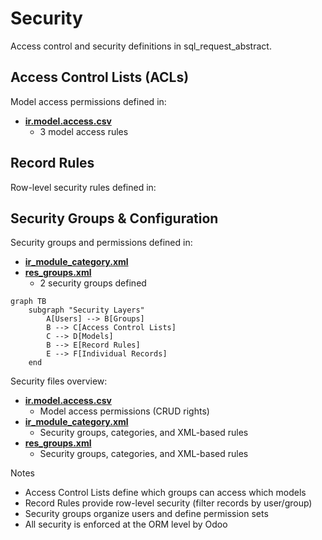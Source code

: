 # Security

Access control and security definitions in sql_request_abstract.

## Access Control Lists (ACLs)

Model access permissions defined in:
- **[ir.model.access.csv](../sql_request_abstract/security/ir.model.access.csv)**
  - 3 model access rules

## Record Rules

Row-level security rules defined in:

## Security Groups & Configuration

Security groups and permissions defined in:
- **[ir_module_category.xml](../sql_request_abstract/security/ir_module_category.xml)**
- **[res_groups.xml](../sql_request_abstract/security/res_groups.xml)**
  - 2 security groups defined

```mermaid
graph TB
    subgraph "Security Layers"
        A[Users] --> B[Groups]
        B --> C[Access Control Lists]
        C --> D[Models]
        B --> E[Record Rules]
        E --> F[Individual Records]
    end
```

Security files overview:
- **[ir.model.access.csv](../sql_request_abstract/security/ir.model.access.csv)**
  - Model access permissions (CRUD rights)
- **[ir_module_category.xml](../sql_request_abstract/security/ir_module_category.xml)**
  - Security groups, categories, and XML-based rules
- **[res_groups.xml](../sql_request_abstract/security/res_groups.xml)**
  - Security groups, categories, and XML-based rules

Notes
- Access Control Lists define which groups can access which models
- Record Rules provide row-level security (filter records by user/group)
- Security groups organize users and define permission sets
- All security is enforced at the ORM level by Odoo
